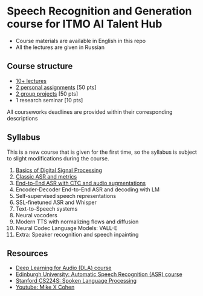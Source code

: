 # Speech Recognition and Generation course for ITMO AI Talent Hub

- Course materials are available in English in this repo
- All the lectures are given in Russian


## Course structure

- [10+ lectures](lectures/README.md)
- [2 personal assignments](assignments/README.md) [50 pts]
- [2 group projects](group-projects/README.md) [50 pts]
- 1 research seminar [10 pts]

All courseworks deadlines are provided within their corresponding descriptions


## Syllabus

This is a new course that is given for the first time, so the syllabus is subject to 
slight modifications during the course.

1. [Basics of Digital Signal Processing](lectures/week1)
2. [Classic ASR and metrics](lectures/week2)
3. [End-to-End ASR with CTC and audio augmentations](lectures/week3/README.md)
4. Encoder-Decoder End-to-End ASR and decoding with LM
5. Self-supervised speech representations
6. SSL-finetuned ASR and Whisper
7. Text-to-Speech systems
8. Neural vocoders
9. Modern TTS with normalizing flows and diffusion
10. Neural Codec Language Models: VALL-E
11. Extra: Speaker recognition and speech inpainting


## Resources

* [Deep Learning for Audio (DLA) course](https://github.com/markovka17/dla/)
* [Edinburgh University: Automatic Speech Recognition (ASR) course](https://www.inf.ed.ac.uk/teaching/courses/asr/index-2025.html)
* [Stanford CS224S: Spoken Language Processing](http://web.stanford.edu/class/cs224s/)
* [Youtube: Mike X Cohen](https://www.youtube.com/@mikexcohen1)
